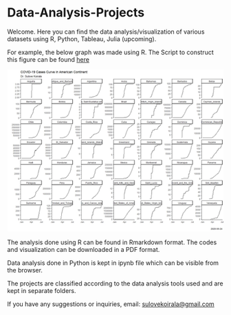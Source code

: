 # Data-Analysis-Projects
Welcome. Here you can find the data analysis/visualization of various datasets using R, Python, Tableau, Julia (upcoming). 

For example, the below graph was made using R. The Script to construct this figure can be found [here](https://github.com/sulovek/Data-Analysis-Projects/blob/master/Rscript%20for%20case%20curves%20of%20countries.R")


![alt text](https://raw.githubusercontent.com/sulovek/Data-Analysis-Projects/master/R/Coronavirus%20Curve%20(Selected%20Countries)/Rplot01.jpeg)

The analysis done using R can be found in Rmarkdown format. The codes and visualization can be downloaded in a PDF format. 

Data analysis done in Python is kept in ipynb file which can be visible from the browser. 

The projects are classified according to the data analysis tools used and are kept in separate folders. 

If you have any suggestions or inquiries, email: sulovekoirala@gmail.com
